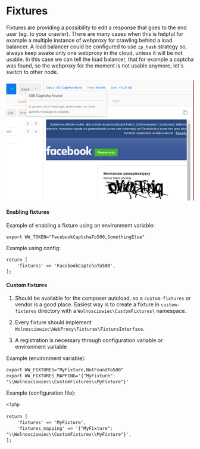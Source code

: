 Fixtures
========

Fixtures are providing a possibility to edit a response that goes to the end user (eg. to your crawler).
There are many cases when this is helpful for example a multiple instance of webproxy for crawling behind a load balancer.
A load balancer could be configured to use `ip_hash` strategy so, always keep awake only one webproxy in the cloud, unless it will be
not usable. In this case we can tell the load balancer, that for example a captcha was found, so the webproxy for the moment is not usable anymore, let's switch to other node.

![example](./images/fixture-example.png)

#### Enabling fixtures

Example of enabling a fixture using an environment variable:
```
export WW_TOKEN="FacebookCaptchaTo500,SomethingElse" 
```

Example using config:
```
return [
    'fixtures' => 'FacebookCaptchaTo500',
];
```

#### Custom fixtures

1. Should be available for the composer autoload, so a `custom-fixtures` or vendor is a good place.
Easiest way is to create a fixture in `custom-fixtures` directory with a `Wolnosciowiec\CustomFixtures\` namespace.

2. Every fixture should implement `Wolnosciowiec\WebProxy\Fixtures\FixtureInterface`.
3. A registration is necessary through configuration variable or environment variable

Example (environment variable):
```
export WW_FIXTURES="MyFixture,NotFoundTo500"
export WW_FIXTURES_MAPPING='{"MyFixture": "\\Wolnosciowiec\\CustomFixtures\\MyFixture"}'
```

Example (configuration file):
```
<?php

return [
    'fixtures' => 'MyFixture',
    'fixtures_mapping' => '{"MyFixture": "\\Wolnosciowiec\\CustomFixtures\\MyFixture"}',
];
```
